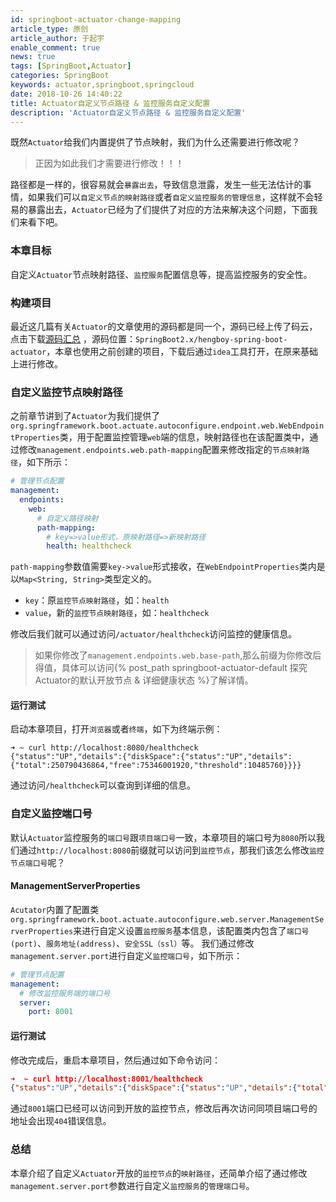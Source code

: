 ```yaml
---
id: springboot-actuator-change-mapping
article_type: 原创
article_author: 于起宇
enable_comment: true
news: true
tags: [SpringBoot,Actuator]
categories: SpringBoot
keywords: actuator,springboot,springcloud
date: 2018-10-26 14:40:22
title: Actuator自定义节点路径 & 监控服务自定义配置
description: 'Actuator自定义节点路径 & 监控服务自定义配置'
---
```

既然`Actuator`给我们内置提供了节点映射，我们为什么还需要进行修改呢？
> 正因为如此我们才需要进行修改！！！

路径都是一样的，很容易就会`暴露出去`，导致信息泄露，发生一些无法估计的事情，如果我们可以`自定义节点的映射路径`或者`自定义监控服务的管理信息`，这样就不会轻易的暴露出去，`Actuator`已经为了们提供了对应的方法来解决这个问题，下面我们来看下吧。
<!--more-->

### 本章目标
自定义`Actuator`节点映射路径、`监控服务`配置信息等，提高监控服务的安全性。
### 构建项目
最近这几篇有关`Actuator`的文章使用的源码都是同一个，源码已经上传了码云，点击下载[源码汇总](https://gitee.com/hengboy/spring-boot-chapter)
，源码位置：`SpringBoot2.x/hengboy-spring-boot-actuator`，本章也使用之前创建的项目，下载后通过`idea`工具打开，在原来基础上进行修改。

### 自定义监控节点映射路径
之前章节讲到了`Actuator`为我们提供了`org.springframework.boot.actuate.autoconfigure.endpoint.web.WebEndpointProperties`类，用于配置监控管理`web`端的信息，映射路径也在该配置类中，通过修改`management.endpoints.web.path-mapping`配置来修改指定的`节点映射路径`，如下所示：
```yaml
# 管理节点配置
management:
  endpoints:
    web:
      # 自定义路径映射
      path-mapping:
        # key=>value形式，原映射路径=>新映射路径
        health: healthcheck
```
`path-mapping`参数值需要`key->value`形式接收，在`WebEndpointProperties`类内是以`Map<String, String>`类型定义的。
- `key`：原`监控节点映射路径`，如：`health`
- `value`，新的`监控节点映射路径`，如：`healthcheck`

修改后我们就可以通过访问`/actuator/healthcheck`访问监控的健康信息。
> 如果你修改了`management.endpoints.web.base-path`,那么前缀为你修改后得值，具体可以访问{% post_path springboot-actuator-default 探究Actuator的默认开放节点 & 详细健康状态 %}了解详情。

#### 运行测试
启动本章项目，打开`浏览器`或者`终端`，如下为终端示例：
```
➜ ~ curl http://localhost:8080/healthcheck
{"status":"UP","details":{"diskSpace":{"status":"UP","details":{"total":250790436864,"free":75346001920,"threshold":10485760}}}}
```
通过访问`/healthcheck`可以查询到详细的信息。

### 自定义监控端口号
默认`Actuator`监控服务的`端口号`跟`项目端口号`一致，本章项目的端口号为`8080`所以我们通过`http://localhost:8080`前缀就可以访问到`监控节点`，那我们该怎么修改`监控节点端口号`呢？

#### ManagementServerProperties
`Acutator`内置了配置类`org.springframework.boot.actuate.autoconfigure.web.server.ManagementServerProperties`来进行自定义设置`监控服务`基本信息，该配置类内包含了`端口号(port)`、`服务地址(address)`、`安全SSL（ssl）`等。
我们通过修改`management.server.port`进行自定义`监控端口号`，如下所示：
```yaml
# 管理节点配置
management:
  # 修改监控服务端的端口号
  server:
    port: 8001
```

#### 运行测试
修改完成后，重启本章项目，然后通过如下命令访问：
```json
➜  ~ curl http://localhost:8001/healthcheck
{"status":"UP","details":{"diskSpace":{"status":"UP","details":{"total":250790436864,"free":75105476608,"threshold":10485760}}}}
```
通过`8001`端口已经可以访问到开放的监控节点，修改后再次访问同项目端口号的地址会出现`404`错误信息。

### 总结
本章介绍了自定义`Actuator`开放的`监控节点`的`映射路径`，还简单介绍了通过修改`management.server.port`参数进行自定义`监控服务`的`管理端口号`。
